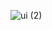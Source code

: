 ![ui (2)](https://user-images.githubusercontent.com/83718464/122684298-40093b80-d222-11eb-8ac0-335c82f517a3.png)
